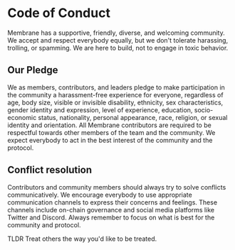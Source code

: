 # Code of Conduct
Membrane has a supportive, friendly, diverse, and welcoming community. We accept and respect everybody equally, but we don't tolerate harassing, trolling, or spamming. We are here to build, not to engage in toxic behavior.

## Our Pledge
We as members, contributors, and leaders pledge to make participation in the community a harassment-free experience for everyone, regardless of age, body size, visible or invisible disability, ethnicity, sex characteristics, gender identity and expression, level of experience, education, socio-economic status, nationality, personal appearance, race, religion, or sexual identity and orientation.
All Membrane contributors are required to be respectful towards other members of the team and the community. We expect everybody to act in the best interest of the community and the protocol.

## Conflict resolution
Contributors and community members should always try to solve conflicts communicatively. We encourage everybody to use appropriate communication channels to express their concerns and feelings. These channels include on-chain governance and social media platforms like Twitter and Discord. Always remember to focus on what is best for the community and protocol.

TLDR
Treat others the way you'd like to be treated.